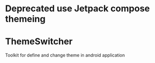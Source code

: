 # Deprecated use Jetpack compose themeing
# ThemeSwitcher
Toolkit for define and change theme in android application
